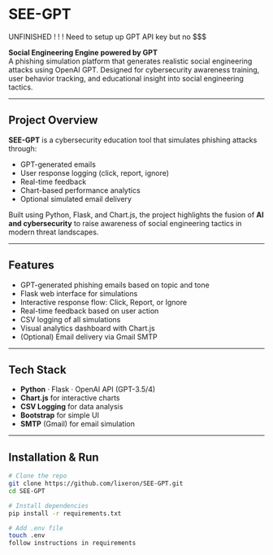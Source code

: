 # SEE-GPT 
UNFINISHED ! ! !
Need to setup up GPT API key but no $$$

**Social Engineering Engine powered by GPT**  
A phishing simulation platform that generates realistic social engineering attacks using OpenAI GPT. Designed for cybersecurity awareness training, user behavior tracking, and educational insight into social engineering tactics.

---

## Project Overview

**SEE-GPT** is a cybersecurity education tool that simulates phishing attacks through:
- GPT-generated emails
- User response logging (click, report, ignore)
- Real-time feedback
- Chart-based performance analytics
- Optional simulated email delivery

Built using Python, Flask, and Chart.js, the project highlights the fusion of **AI and cybersecurity** to raise awareness of social engineering tactics in modern threat landscapes.

---

##  Features

- GPT-generated phishing emails based on topic and tone
- Flask web interface for simulations
- Interactive response flow: Click, Report, or Ignore
- Real-time feedback based on user action
- CSV logging of all simulations
- Visual analytics dashboard with Chart.js
- (Optional) Email delivery via Gmail SMTP 

---

##  Tech Stack

- **Python** · Flask · OpenAI API (GPT-3.5/4)
- **Chart.js** for interactive charts
- **CSV Logging** for data analysis
- **Bootstrap** for simple UI
- **SMTP** (Gmail) for email simulation

---

##  Installation & Run

```bash
# Clone the repo
git clone https://github.com/lixeron/SEE-GPT.git
cd SEE-GPT

# Install dependencies
pip install -r requirements.txt

# Add .env file
touch .env
follow instructions in requirements
